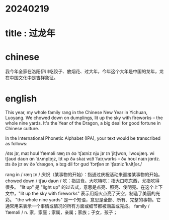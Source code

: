 # 20240219

# title : 过龙年

# chinese 
我今年全家在洛阳伊川吃饺子、放烟花、过大年，今年这个大年是中国的龙年，龙在中国文化中是吉祥象征。
# english
This year, my whole family rang in the Chinese New Year in Yichuan, Luoyang. We chowed down on dumplings, lit up the sky with fireworks – the whole nine yards. It's the Year of the Dragon, a big deal for good fortune in Chinese culture.

In the International Phonetic Alphabet (IPA), your text would be transcribed as follows:

/ðɪs jɪr, maɪ hoʊl ˈfæməli ræŋ ɪn ðə ˈtʃaɪniz nju jɪr ɪn ˈjitʃwɑn, ˈlwoʊjæŋ. wi tʃaʊd daʊn ɑn ˈdʌmplɪŋz, lɪt ʌp ðə skaɪ wɪð ˈfaɪrˌwɜrks – ðə hoʊl naɪn jɑrdz. ɪts ðə jɪr əv ðə ˈdrægən, ə bɪɡ dil fɔr ɡʊd ˈfɔrʧən ɪn ˈʧaɪniz ˈkʌltʃər./

rang in  / ræŋ ɪn / 庆祝（某事物的开始）：指通过庆祝活动来迎接某事物的开始。
chowed down / tʃaʊ daʊn / 吃：指进食。大吃特吃：指大口吃东西，尤指吃得很多。
"lit up" 是 "light up" 的过去式，意思是点亮、照亮、使明亮。在这个上下文中，"lit up the sky with fireworks" 表示用烟火点亮了天空，制造了美丽的光彩。
"the whole nine yards" 是一个短语，意思是全部、所有、完整的事物。它通常用来表示一个事情或情况的所有方面或细节都被涵盖或完成。
family  /ˈfæməli / n.  家，家庭；家属，亲属；家族；子女，孩子；
